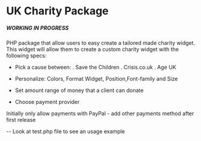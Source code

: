 # UK Charity Package

##### WORKING IN PROGRESS #####

PHP package that allow users to easy create a tailored made charity widget.
This widget will allow them to create a custom charity widget with the following specs:


- Pick a cause between:
    . Save the Children
    . Crisis.co.uk
    . Age UK

- Personalize: Colors, Format Widget, Position,Font-family and Size
- Set amount range of money that a client can donate
- Choose payment provider

Initially only allow payments with PayPal - add other payments method after first release



-- Look at test.php file to see an usage example

